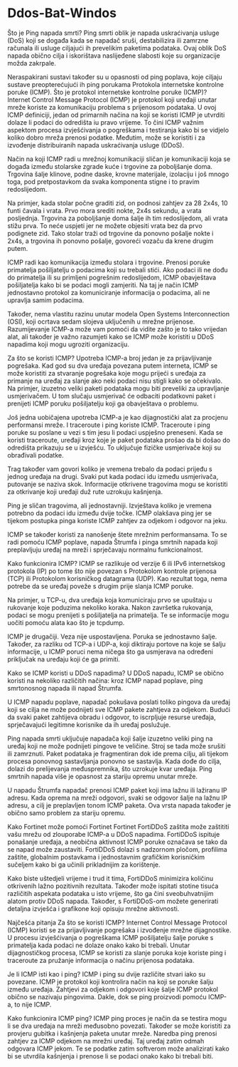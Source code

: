 # Ddos-Bat-Windos
Što je Ping napada smrti?
Ping smrti oblik je napada uskraćivanja usluge (DoS) koji se događa kada se napadač sruši, destabilizira ili zamrzne računala ili usluge ciljajući ih prevelikim paketima podataka. Ovaj oblik DoS napada obično cilja i iskorištava naslijeđene slabosti koje su organizacije možda zakrpale.

Neraspakirani sustavi također su u opasnosti od ping poplava, koje ciljaju sustave preopterećujući ih ping porukama Protokola internetske kontrolne poruke (ICMP).
Što je protokol internetske kontrolne poruke (ICMP)?
Internet Control Message Protocol (ICMP) je protokol koji uređaji unutar mreže koriste za komunikaciju problema s prijenosom podataka. U ovoj ICMP definiciji, jedan od primarnih načina na koji se koristi ICMP je utvrditi dolaze li podaci do odredišta iu pravo vrijeme. To čini ICMP važnim aspektom procesa izvješćivanja o pogreškama i testiranja kako bi se vidjelo koliko dobro mreža prenosi podatke. Međutim, može se koristiti i za izvođenje distribuiranih napada uskraćivanja usluge (DDoS).

Način na koji ICMP radi u mrežnoj komunikaciji sličan je komunikaciji koja se događa između stolarske zgrade kuće i trgovine za poboljšanje doma. Trgovina šalje klinove, podne daske, krovne materijale, izolaciju i još mnogo toga, pod pretpostavkom da svaka komponenta stigne i to pravim redoslijedom.

Na primjer, kada stolar počne graditi zid, on podnosi zahtjev za 28 2x4s, 10 funti čavala i vrata. Prvo mora srediti nokte, 2x4s sekundu, a vrata posljednja. Trgovina za poboljšanje doma šalje ih tim redoslijedom, ali vrata stižu prva. To neće uspjeti jer ne možete objesiti vrata bez da prvo podignete zid. Tako stolar traži od trgovine da ponovno pošalje nokte i 2x4s, a trgovina ih ponovno pošalje, govoreći vozaču da krene drugim putem.

ICMP radi kao komunikacija između stolara i trgovine. Prenosi poruke primatelja pošiljatelju o podacima koji su trebali stići. Ako podaci ili ne dođu do primatelja ili su primljeni pogrešnim redoslijedom, ICMP obavještava pošiljatelja kako bi se podaci mogli zamjeriti. Na taj je način ICMP jednostavno protokol za komuniciranje informacija o podacima, ali ne upravlja samim podacima.

Također, nema vlastitu razinu unutar modela Open Systems Interconnection (OSI), koji ocrtava sedam slojeva uključenih u mrežne prijenose. Razumijevanje ICMP-a može vam pomoći da vidite zašto je to tako vrijedan alat, ali također je važno razumjeti kako se ICMP može koristiti u DDoS napadima koji mogu ugroziti organizaciju.

Za što se koristi ICMP?
Upotreba ICMP-a broj jedan je za prijavljivanje pogrešaka. Kad god su dva uređaja povezana putem interneta, ICMP se može koristiti za stvaranje pogrešaka koje mogu prijeći s uređaja za primanje na uređaj za slanje ako neki podaci nisu stigli kako se očekivalo. Na primjer, izuzetno veliki paketi podataka mogu biti preveliki za upravljanje usmjerivačem. U tom slučaju usmjerivač će odbaciti podatkovni paket i prenijeti ICMP poruku pošiljatelju koji ga obavještava o problemu.

Još jedna uobičajena upotreba ICMP-a je kao dijagnostički alat za procjenu performansi mreže. I traceroute i ping koriste ICMP. Traceroute i ping poruke su poslane u vezi s tim jesu li podaci uspješno preneseni. Kada se koristi traceroute, uređaji kroz koje je paket podataka prošao da bi došao do odredišta prikazuju se u izvješću. To uključuje fizičke usmjerivače koji su obrađivali podatke.

Trag također vam govori koliko je vremena trebalo da podaci prijeđu s jednog uređaja na drugi. Svaki put kada podaci idu između usmjerivača, putovanje se naziva skok. Informacije otkrivene tragovima mogu se koristiti za otkrivanje koji uređaji duž rute uzrokuju kašnjenja.

Ping je sličan tragovima, ali jednostavniji. Izvještava koliko je vremena potrebno da podaci idu između dvije točke. ICMP olakšava ping jer se tijekom postupka pinga koriste ICMP zahtjev za odjekom i odgovor na jeku.

ICMP se također koristi za nanošenje štete mrežnim performansama. To se radi pomoću ICMP poplave, napada Štrumfa i pinga smrtnih napada koji preplavljuju uređaj na mreži i sprječavaju normalnu funkcionalnost.

Kako funkcionira ICMP?
ICMP se razlikuje od verzije 6 ili IPv6 internetskog protokola (IP) po tome što nije povezan s Protokolom kontrole prijenosa (TCP) ili Protokolom korisničkog datagrama (UDP). Kao rezultat toga, nema potrebe da se uređaj poveže s drugim prije slanja ICMP poruke.

Na primjer, u TCP-u, dva uređaja koja komuniciraju prvo se upuštaju u rukovanje koje poduzima nekoliko koraka. Nakon završetka rukovanja, podaci se mogu prenijeti s pošiljatelja na primatelja. Te se informacije mogu uočiti pomoću alata kao što je tcpdump.

ICMP je drugačiji. Veza nije uspostavljena. Poruka se jednostavno šalje. Također, za razliku od TCP-a i UDP-a, koji diktiraju portove na koje se šalju informacije, u ICMP poruci nema ničega što ga usmjerava na određeni priključak na uređaju koji će ga primiti.

Kako se ICMP koristi u DDoS napadima?
U DDoS napadu, ICMP se obično koristi na nekoliko različitih načina: kroz ICMP napad poplave, ping smrtonosnog napada ili napad Štrumfa.

U ICMP napadu poplave, napadač pokušava poslati toliko pingova da uređaj koji se cilja ne može podnijeti sve ICMP pakete zahtjeva za odjekom. Budući da svaki paket zahtijeva obradu i odgovor, to iscrpljuje resurse uređaja, sprječavajući legitimne korisnike da ih uređaj poslužuje.

Ping napada smrti uključuje napadača koji šalje izuzetno veliki ping na uređaj koji ne može podnijeti pingove te veličine. Stroj se tada može srušiti ili zamrznuti. Paket podataka je fragmentiran dok ide prema cilju, ali tijekom procesa ponovnog sastavljanja ponovno se sastavlja. Kada dođe do cilja, dolazi do prelijevanja međuspremnika, što uzrokuje kvar uređaja. Ping smrtnih napada više je opasnost za stariju opremu unutar mreže.

U napadu Štrumfa napadač prenosi ICMP paket koji ima lažnu ili lažiranu IP adresu. Kada oprema na mreži odgovori, svaki se odgovor šalje na lažnu IP adresu, a cilj je preplavljen tonom ICMP paketa. Ova vrsta napada također je obično samo problem za stariju opremu.

Kako Fortinet može pomoći
Fortinet Fortinet FortiDDoS zaštita može zaštititi vašu mrežu od zlouporabe ICMP-a u DDoS napadima. FortiDDoS ispituje ponašanje uređaja, a neobična aktivnost ICMP poruke označava se tako da se napad može zaustaviti. FortiDDoS dolazi s nadzornom pločom, profilima zaštite, globalnim postavkama i jednostavnim grafičkim korisničkim sučeljem kako bi ga učinili prikladnijim za korištenje.

Kako biste uštedjeli vrijeme i trud it tima, FortiDDoS minimizira količinu otkrivenih lažno pozitivnih rezultata. Također može ispitati stotine tisuća različitih aspekata podataka u isto vrijeme, što ga čini sveobuhvatnijim alatom protiv DDoS napada. Također, s FortiDDoS-om možete generirati detaljna izvješća i grafikone koji opisuju mrežne aktivnosti.

Najčešća pitanja
Za što se koristi ICMP?
Internet Control Message Protocol (ICMP) koristi se za prijavljivanje pogrešaka i izvođenje mrežne dijagnostike. U procesu izvješćivanja o pogreškama ICMP pošiljatelju šalje poruke s primatelja kada podaci ne dolaze onako kako bi trebali. Unutar dijagnostičkog procesa, ICMP se koristi za slanje poruka koje koriste ping i traceroute za pružanje informacija o načinu prijenosa podataka.

Je li ICMP isti kao i ping?
ICMP i ping su dvije različite stvari iako su povezane. ICMP je protokol koji kontrolira način na koji se poruke šalju između uređaja. Zahtjevi za odjekom i odgovori koje šalje ICMP protokol obično se nazivaju pingovima. Dakle, dok se ping proizvodi pomoću ICMP-a, to nije ICMP.

Kako funkcionira ICMP ping?
ICMP ping proces je način da se testira mogu li se dva uređaja na mreži međusobno povezati. Također se može koristiti za provjeru gubitka i kašnjenja paketa unutar mreže. Naredba ping prenosi zahtjev za ICMP odjekom na mrežni uređaj. Taj uređaj zatim odmah odgovara ICMP jekom. Te se podatke zatim softverom može analizirati kako bi se utvrdila kašnjenja i prenose li se podaci onako kako bi trebali biti.

